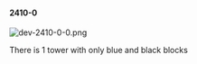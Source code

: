 #### 2410-0
![dev-2410-0-0.png](https://github.com/lil-lab/nlvr/raw/master/nlvr/dev/images/3/dev-2410-0-0.png "dev-2410-0-0.png")

There is 1 tower with only blue and black blocks